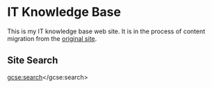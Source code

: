 # IT Knowledge Base

This is my IT knowledge base web site. It is in the process of content migration from the [original site](https://sites.google.com/site/alensit/).

## Site Search

<script>
  (function() {
    var cx = '003783303775684249846:9sjaaf0wmxi';
    var gcse = document.createElement('script');
    gcse.type = 'text/javascript';
    gcse.async = true;
    gcse.src = 'https://cse.google.com/cse.js?cx=' + cx;
    var s = document.getElementsByTagName('script')[0];
    s.parentNode.insertBefore(gcse, s);
  })();
</script>
<gcse:search></gcse:search>
